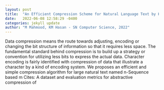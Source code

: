 ```yaml
---
layout: post
title:  "An Efficient Compression Scheme for Natural Language Text by Hashing"
date:   2022-06-08 12:58:29 -0400
categories: jekyll update
author: "M Mahmood, KM Hasan - SN Computer Science, 2022"
---
```

Data compression means the route towards adjusting, encoding or changing the bit structure of information so that it requires less space. The fundamental standard behind compression is to build up a strategy or convention for utilizing less bits to express the actual data. Character encoding is fairly identified with compression of data that illustrate a character by a kind of encoding system. We proposes an efficient and simple compression algorithm for large natural text named n-Sequence based m 
Cites: A dataset and evaluation metrics for abstractive compression of